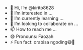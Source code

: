 - 👋 Hi, I’m @kirito8628
- 👀 I’m interested in ...
- 🌱 I’m currently learning ...
- 💞️ I’m looking to collaborate on ...
- 📫 How to reach me ...
- 😄 Pronouns: Faozah
- ⚡ Fun fact: orabisa ngoding😅🙏

<!---
kirito8628/kirito8628 is a ✨ special ✨ repository because its `README.md` (this file) appears on your GitHub profile.
You can click the Preview link to take a look at your changes.
--->
